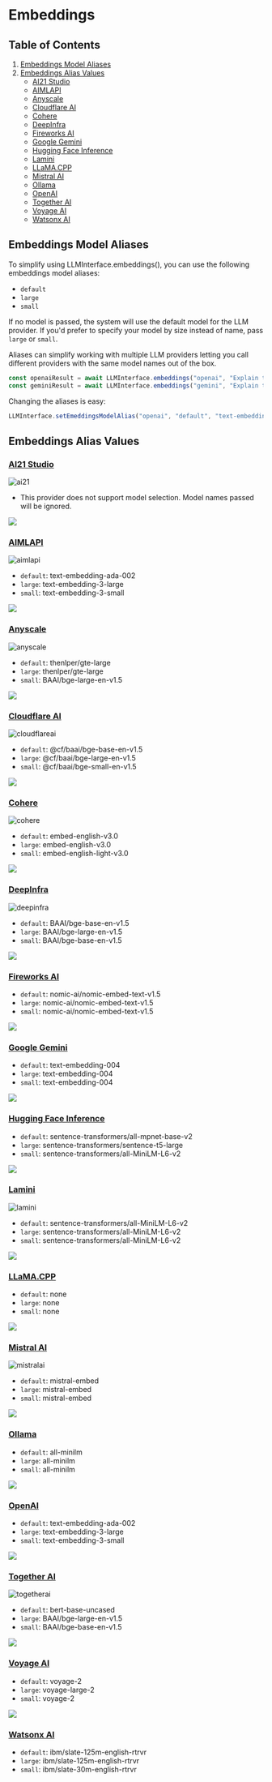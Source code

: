 # Embeddings

## Table of Contents

1. [Embeddings Model Aliases](#embeddings-model-aliases)
2. [Embeddings Alias Values](#embeddings-alias-values)
    - [AI21 Studio](#ai21)
    - [AIMLAPI](#aimlapi)
    - [Anyscale](#anyscale)
    - [Cloudflare AI](#cloudflareai)
    - [Cohere](#cohere)
    - [DeepInfra](#deepinfra)
    - [Fireworks AI](#fireworksai)
    - [Google Gemini](#gemini)
    - [Hugging Face Inference](#huggingface)
    - [Lamini](#lamini)
    - [LLaMA.CPP](#llamacpp)
    - [Mistral AI](#mistralai)
    - [Ollama](#ollama)
    - [OpenAI](#openai)
    - [Together AI](#togetherai)
    - [Voyage AI](#voyage)
    - [Watsonx AI](#watsonxai)

## Embeddings Model Aliases

To simplify using LLMInterface.embeddings(), you can use the following embeddings model aliases:

- `default`
- `large`
- `small`

If no model is passed, the system will use the default model for the LLM provider. If you'd prefer to specify your model by size instead of name, pass `large` or `small`.

Aliases can simplify working with multiple LLM providers letting you call different providers with the same model names out of the box.

```javascript
const openaiResult = await LLMInterface.embeddings("openai", "Explain the importance of low latency LLMs", { model: "small" });
const geminiResult = await LLMInterface.embeddings("gemini", "Explain the importance of low latency LLMs", { model: "small" });
```

Changing the aliases is easy:

```javascript
LLMInterface.setEmeddingsModelAlias("openai", "default", "text-embedding-3-large");
```

## Embeddings Alias Values


### [AI21 Studio](providers/ai21.md)
![ai21](https://samestrin.github.io/media/llm-interface/icons/ai21.png)
- This provider does not support model selection. Model names passed will be ignored.


![](https://samestrin.github.io/media/llm-interface/icons/blank.png)
### [AIMLAPI](providers/aimlapi.md)
![aimlapi](https://samestrin.github.io/media/llm-interface/icons/aimlapi.png)
- `default`: text-embedding-ada-002
- `large`: text-embedding-3-large
- `small`: text-embedding-3-small


![](https://samestrin.github.io/media/llm-interface/icons/blank.png)
### [Anyscale](providers/anyscale.md)
![anyscale](https://samestrin.github.io/media/llm-interface/icons/anyscale.png)
- `default`: thenlper/gte-large
- `large`: thenlper/gte-large
- `small`: BAAI/bge-large-en-v1.5


![](https://samestrin.github.io/media/llm-interface/icons/blank.png)
### [Cloudflare AI](providers/cloudflareai.md)
![cloudflareai](https://samestrin.github.io/media/llm-interface/icons/cloudflareai.png)
- `default`: @cf/baai/bge-base-en-v1.5
- `large`: @cf/baai/bge-large-en-v1.5
- `small`: @cf/baai/bge-small-en-v1.5


![](https://samestrin.github.io/media/llm-interface/icons/blank.png)
### [Cohere](providers/cohere.md)
![cohere](https://samestrin.github.io/media/llm-interface/icons/cohere.png)
- `default`: embed-english-v3.0
- `large`: embed-english-v3.0
- `small`: embed-english-light-v3.0


![](https://samestrin.github.io/media/llm-interface/icons/blank.png)
### [DeepInfra](providers/deepinfra.md)
![deepinfra](https://samestrin.github.io/media/llm-interface/icons/deepinfra.png)
- `default`: BAAI/bge-base-en-v1.5
- `large`: BAAI/bge-large-en-v1.5
- `small`: BAAI/bge-base-en-v1.5


![](https://samestrin.github.io/media/llm-interface/icons/blank.png)
### [Fireworks AI](providers/fireworksai.md)

- `default`: nomic-ai/nomic-embed-text-v1.5
- `large`: nomic-ai/nomic-embed-text-v1.5
- `small`: nomic-ai/nomic-embed-text-v1.5


![](https://samestrin.github.io/media/llm-interface/icons/blank.png)
### [Google Gemini](providers/gemini.md)

- `default`: text-embedding-004
- `large`: text-embedding-004
- `small`: text-embedding-004


![](https://samestrin.github.io/media/llm-interface/icons/blank.png)
### [Hugging Face Inference](providers/huggingface.md)

- `default`: sentence-transformers/all-mpnet-base-v2
- `large`: sentence-transformers/sentence-t5-large
- `small`: sentence-transformers/all-MiniLM-L6-v2


![](https://samestrin.github.io/media/llm-interface/icons/blank.png)
### [Lamini](providers/lamini.md)
![lamini](https://samestrin.github.io/media/llm-interface/icons/lamini.png)
- `default`: sentence-transformers/all-MiniLM-L6-v2
- `large`: sentence-transformers/all-MiniLM-L6-v2
- `small`: sentence-transformers/all-MiniLM-L6-v2


![](https://samestrin.github.io/media/llm-interface/icons/blank.png)
### [LLaMA.CPP](providers/llamacpp.md)

- `default`: none
- `large`: none
- `small`: none


![](https://samestrin.github.io/media/llm-interface/icons/blank.png)
### [Mistral AI](providers/mistralai.md)
![mistralai](https://samestrin.github.io/media/llm-interface/icons/mistralai.png)
- `default`: mistral-embed
- `large`: mistral-embed
- `small`: mistral-embed


![](https://samestrin.github.io/media/llm-interface/icons/blank.png)
### [Ollama](providers/ollama.md)

- `default`: all-minilm
- `large`: all-minilm
- `small`: all-minilm


![](https://samestrin.github.io/media/llm-interface/icons/blank.png)
### [OpenAI](providers/openai.md)

- `default`: text-embedding-ada-002
- `large`: text-embedding-3-large
- `small`: text-embedding-3-small


![](https://samestrin.github.io/media/llm-interface/icons/blank.png)
### [Together AI](providers/togetherai.md)
![togetherai](https://samestrin.github.io/media/llm-interface/icons/togetherai.png)
- `default`: bert-base-uncased
- `large`: BAAI/bge-large-en-v1.5
- `small`: BAAI/bge-base-en-v1.5 


![](https://samestrin.github.io/media/llm-interface/icons/blank.png)
### [Voyage AI](providers/voyage.md)

- `default`: voyage-2
- `large`: voyage-large-2
- `small`: voyage-2


![](https://samestrin.github.io/media/llm-interface/icons/blank.png)
### [Watsonx AI](providers/watsonxai.md)

- `default`: ibm/slate-125m-english-rtrvr
- `large`: ibm/slate-125m-english-rtrvr
- `small`: ibm/slate-30m-english-rtrvr


